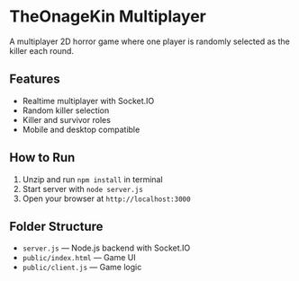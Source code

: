 # TheOnageKin Multiplayer

A multiplayer 2D horror game where one player is randomly selected as the killer each round.

## Features
- Realtime multiplayer with Socket.IO
- Random killer selection
- Killer and survivor roles
- Mobile and desktop compatible

## How to Run
1. Unzip and run `npm install` in terminal
2. Start server with `node server.js`
3. Open your browser at `http://localhost:3000`

## Folder Structure
- `server.js` — Node.js backend with Socket.IO
- `public/index.html` — Game UI
- `public/client.js` — Game logic
